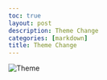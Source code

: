 ```yaml
---
toc: true
layout: post
description: Theme Change
categories: [markdown]
title: Theme Change
---
```


![Theme](Theme.png)